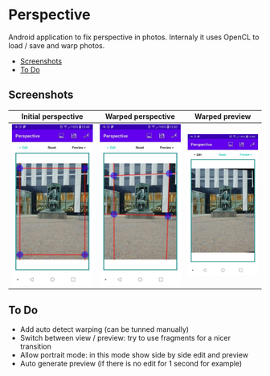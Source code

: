 # Perspective #

Android application to fix perspective in photos.
Internaly it uses OpenCL to load / save and warp photos.

* [Screenshots](#screenshots)
* [To Do](#to-do)

## Screenshots ##

Initial perspective | Warped perspective | Warped preview
--- | --- | ---
![Initial perspective](examples/screenshots/initial_perspective.jpg) | ![Warped perspective](examples/screenshots/warped_perspective.jpg) | ![Warped preview](examples/screenshots/warped_preview.jpg)

## To Do ##

* Add auto detect warping (can be tunned manually)
* Switch between view / preview: try to use fragments for a nicer transition
* Allow portrait mode: in this mode show side by side edit and preview
* Auto generate preview (if there is no edit for 1 second for example)

